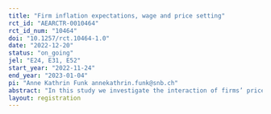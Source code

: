 ```yaml
---
title: "Firm inflation expectations, wage and price setting"
rct_id: "AEARCTR-0010464"
rct_id_num: "10464"
doi: "10.1257/rct.10464-1.0"
date: "2022-12-20"
status: "on_going"
jel: "E24, E31, E52"
start_year: "2022-11-24"
end_year: "2023-01-04"
pi: "Anne Kathrin Funk annekathrin.funk@snb.ch"
abstract: "In this study we investigate the interaction of firms’ price and wage setting behaviour and their inflation expectations. In particular, we study how inflation expectations are passed through into prices and wages. While theoretically there is a broad consensus about the relevance of the price setting of firms for inflation as well as economic activity, we know relatively little about how and to what extent firms build their inflation expectations into their prices and wages. We analyse these questions using a new firm-level survey with an RCT design that we conduct in Switzerland. Switzerland provides an ideal setting as it has a history of low and stable inflation and a flexible labor market with a low degree of wage indexation. Besides eliciting firm specific variables, and expectations about prices and wages we provide firms with information treatments and scenarios. Treatments are used to either allude to current price changes or to the history of stable prices in Switzerland. We hope that we will be able to provide new insights on the role of perceptions and expectations for firms’ decision making. "
layout: registration
---
```


